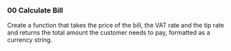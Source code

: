 ### 00 Calculate Bill

Create a function that takes the price of the bill, 
the VAT rate and the tip rate and returns the total amount the customer needs to pay, formatted as a currency string.
